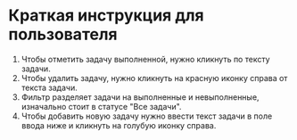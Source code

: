 # Краткая инструкция для пользователя

1. Чтобы отметить задачу выполненной, нужно кликнуть по тексту задачи.
2. Чтобы удалить задачу, нужно кликнуть на красную иконку справа от текста задачи.
3. Фильтр разделяет задачи на выполненные и невыполненные, изначально стоит в статусе "Все задачи".
4. Чтобы добавить новую задачу нужно ввести текст задачи в поле ввода ниже и кликнуть на голубую иконку справа.
